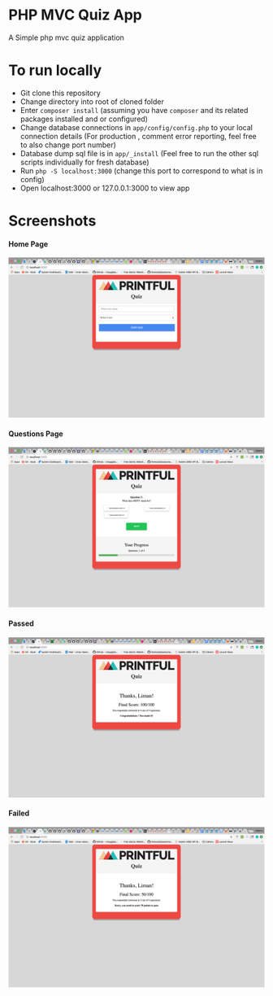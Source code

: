 # PHP MVC Quiz App

A Simple php mvc quiz application

# To run locally

 - Git clone this repository
 - Change directory into root of cloned folder
 - Enter `composer install` (assuming you have `composer` and its related packages installed and or configured)
 - Change database connections in  `app/config/config.php`  to your local connection details (For production , comment error 
   reporting, feel free to also change port number)
 - Database dump sql file is in  `app/_install` (Feel free to run the other sql scripts individually for fresh database)
 - Run `php -S localhost:3000` (change this port to correspond to what is in config)
 - Open localhost:3000 or 127.0.0.1:3000 to view app
 
# Screenshots
#### Home Page
![Image](screenshots/1.png?raw=true "HomePage")

#### Questions Page
![Image](screenshots/2.png?raw=true "Questions Page")

#### Passed
![Image](screenshots/3.png?raw=true "Passed")

#### Failed
![Image](screenshots/4.png?raw=true "Failed")